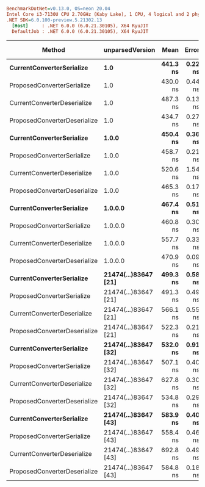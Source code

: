 ``` ini

BenchmarkDotNet=v0.13.0, OS=neon 20.04
Intel Core i3-7130U CPU 2.70GHz (Kaby Lake), 1 CPU, 4 logical and 2 physical cores
.NET SDK=6.0.100-preview.5.21302.13
  [Host]     : .NET 6.0.0 (6.0.21.30105), X64 RyuJIT
  DefaultJob : .NET 6.0.0 (6.0.21.30105), X64 RyuJIT


```
|                       Method |      unparsedVersion |     Mean |   Error |  StdDev |  Gen 0 | Gen 1 | Gen 2 | Allocated |
|----------------------------- |--------------------- |---------:|--------:|--------:|-------:|------:|------:|----------:|
|    **CurrentConverterSerialize** |                  **1.0** | **441.3 ns** | **0.22 ns** | **0.20 ns** | **0.1526** |     **-** |     **-** |     **240 B** |
|   ProposedConverterSerialize |                  1.0 | 430.0 ns | 0.44 ns | 0.41 ns | 0.1326 |     - |     - |     208 B |
|  CurrentConverterDeserialize |                  1.0 | 487.3 ns | 0.13 ns | 0.11 ns | 0.0553 |     - |     - |      88 B |
| ProposedConverterDeserialize |                  1.0 | 434.7 ns | 0.27 ns | 0.24 ns | 0.0353 |     - |     - |      56 B |
|    **CurrentConverterSerialize** |                **1.0.0** | **450.4 ns** | **0.36 ns** | **0.32 ns** | **0.1578** |     **-** |     **-** |     **248 B** |
|   ProposedConverterSerialize |                1.0.0 | 458.7 ns | 0.21 ns | 0.18 ns | 0.1373 |     - |     - |     216 B |
|  CurrentConverterDeserialize |                1.0.0 | 520.6 ns | 1.54 ns | 1.20 ns | 0.0553 |     - |     - |      88 B |
| ProposedConverterDeserialize |                1.0.0 | 465.3 ns | 0.17 ns | 0.14 ns | 0.0353 |     - |     - |      56 B |
|    **CurrentConverterSerialize** |              **1.0.0.0** | **467.4 ns** | **0.51 ns** | **0.48 ns** | **0.1631** |     **-** |     **-** |     **256 B** |
|   ProposedConverterSerialize |              1.0.0.0 | 460.8 ns | 0.30 ns | 0.27 ns | 0.1373 |     - |     - |     216 B |
|  CurrentConverterDeserialize |              1.0.0.0 | 557.7 ns | 0.33 ns | 0.31 ns | 0.0610 |     - |     - |      96 B |
| ProposedConverterDeserialize |              1.0.0.0 | 470.9 ns | 0.09 ns | 0.08 ns | 0.0353 |     - |     - |      56 B |
|    **CurrentConverterSerialize** | **21474(...)83647 [21]** | **499.3 ns** | **0.58 ns** | **0.54 ns** | **0.1984** |     **-** |     **-** |     **312 B** |
|   ProposedConverterSerialize | 21474(...)83647 [21] | 491.3 ns | 0.49 ns | 0.41 ns | 0.1574 |     - |     - |     248 B |
|  CurrentConverterDeserialize | 21474(...)83647 [21] | 566.1 ns | 0.55 ns | 0.49 ns | 0.0763 |     - |     - |     120 B |
| ProposedConverterDeserialize | 21474(...)83647 [21] | 522.3 ns | 0.21 ns | 0.19 ns | 0.0353 |     - |     - |      56 B |
|    **CurrentConverterSerialize** | **21474(...)83647 [32]** | **532.0 ns** | **0.91 ns** | **0.81 ns** | **0.2289** |     **-** |     **-** |     **360 B** |
|   ProposedConverterSerialize | 21474(...)83647 [32] | 507.1 ns | 0.40 ns | 0.36 ns | 0.1726 |     - |     - |     272 B |
|  CurrentConverterDeserialize | 21474(...)83647 [32] | 627.8 ns | 0.30 ns | 0.28 ns | 0.0916 |     - |     - |     144 B |
| ProposedConverterDeserialize | 21474(...)83647 [32] | 534.8 ns | 0.29 ns | 0.28 ns | 0.0353 |     - |     - |      56 B |
|    **CurrentConverterSerialize** | **21474(...)83647 [43]** | **583.9 ns** | **0.40 ns** | **0.38 ns** | **0.2546** |     **-** |     **-** |     **400 B** |
|   ProposedConverterSerialize | 21474(...)83647 [43] | 558.4 ns | 0.46 ns | 0.41 ns | 0.1831 |     - |     - |     288 B |
|  CurrentConverterDeserialize | 21474(...)83647 [43] | 692.8 ns | 0.49 ns | 0.44 ns | 0.1068 |     - |     - |     168 B |
| ProposedConverterDeserialize | 21474(...)83647 [43] | 584.8 ns | 0.18 ns | 0.14 ns | 0.0353 |     - |     - |      56 B |
